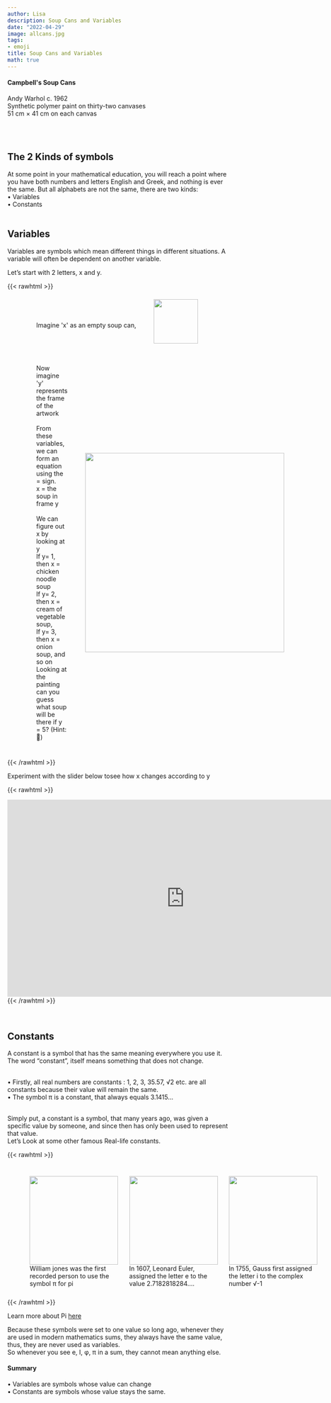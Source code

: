 ```yaml
---
author: Lisa
description: Soup Cans and Variables
date: "2022-04-29"
image: allcans.jpg
tags:
- emoji
title: Soup Cans and Variables
math: true
---
```


#### Campbell's Soup Cans
Andy Warhol c. 1962  
Synthetic polymer paint on thirty-two canvases  
51 cm × 41 cm on each canvas  
&nbsp;

&nbsp;

## The 2 Kinds of symbols  
At some point in your mathematical education, you will reach a point where you have both numbers and letters English and Greek, and nothing is ever the same.
But all alphabets are not the same, there are two kinds:  
•	Variables  
•	Constants  
&nbsp;


## Variables  
Variables are symbols which mean different things in different situations. A variable will often be dependent on another variable.  

Let’s start with 2 letters, x and y. 

{{< rawhtml >}}
<div style="display: flex; width:100%;padding-left:5%;align-items: center; ">
  <div style="padding:40px">  
    <br>Imagine 'x' as an empty soup can,   
  </div>
  <div>
<img src="/images/soupcan.png" style="width:100px;">
</div>
</div>

<div style="display: flex; width:100%;padding-left:5%;align-items: center; ">
<div style="padding:40px">
Now imagine 'y' represents the frame of the artwork <br>
<br>
From these variables, we can form an equation using the = sign. <br>
x = the soup in frame y  <br>
<br>
We can figure out x by looking at y  <br>
If y= 1, then x = chicken noodle soup  <br>
If y= 2, then x = cream of vegetable soup,   <br>
If y= 3, then x = onion soup, and so on  <br>
Looking at the painting can you guess what soup will be there if y = 5?  (Hint: 🧀)   
</div>
<div class="twocolumn">
<img src="/images/allcans2.jpg" style="width:450px;">
</div>
</div>
{{< /rawhtml >}}



    
Experiment with the slider below tosee how x changes according to y

{{< rawhtml >}}
<div class='center'>
<div
style="
    width: 100%;
    height: 3.5rem;
    z-index:2;
    background: var(--bg);
    color: var(--bg);
    position: relative;"
></div>
<div style="margin-top:-3.5rem;z-index:1;position: relative;">
<iframe 
        scroll="no"
        src="https://editor.p5js.org/lisa-pinto/full/VMRxw9w1Z"
        style="border-style: none;width: 800px; height: 445px;"
        >
</iframe>
</div>
</div>
{{< /rawhtml >}}




<!-- Now Let’s create a real equation using x  
x = 5y  
If y = 1, then x = 5  
If y = 2, then x = 10  
If y = 3, then x = 15  
What will x be if y = 10?  
* [ ] 25  
- [ ] 50  
- [ ] 100  
Just like in the above soup can examples, x looks the same, but means different things depending on y.   -->

&nbsp;

## Constants
A constant is a symbol that has the same meaning everywhere you use it. The word “constant”, itself means something that does not change.  
&nbsp; 

•	  Firstly, all real numbers are constants : 1, 2, 3, 35.57, √2 etc. are all constants because their value will remain the same.   
•	   The symbol π is a constant, that always equals 3.1415…  
&nbsp;

Simply put, a constant is a symbol, that many years ago, was given a specific value by someone, and since then has only been used to represent that value.  
Let’s Look at some other famous Real-life constants.  

{{< rawhtml >}}
<div style="display: flex; width:100%;padding-left:5%;align-items: center; ">
<div style="padding:5%;justify-content: center;">
<img src="/images/jones.png" style="width:200px;"> 
<br> William jones was the first recorded person to use the symbol π for pi 
</div>
<div class="padding:5%;justify-content: center;">
<img src="/images/euler.png" style="width:200px;">
<br>In 1607, Leonard Euler, assigned the letter e to the value 2.7182818284….
</div>
<div style="padding:5%; justify-content: center;">
<img src="/images/gauss.png" style="width:200px;">
<br>In 1755, Gauss first assigned the letter i to the complex number √-1 
</div>
</div>   
{{< /rawhtml >}}

Learn more about Pi [here](/post/pi-and-the-vitruvian-man)

Because these symbols were set to one value so long ago, whenever they are used in modern mathematics sums, they always have the same value, thus, they are never used as variables.  
So whenever you see e, I, φ, π in a sum, they cannot mean anything else.  



 #### Summary  
•	Variables are symbols whose value can change    
•	Constants are symbols whose value stays the same.   



